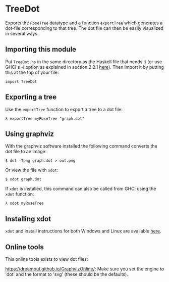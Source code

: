 # TreeDot

Exports the `RoseTree` datatype and a function `exportTree` which generates a dot-file corresponding to that tree. The dot file can then be easily visualized in several ways.

## Importing this module

Put `TreeDot.hs` in the same directory as the Haskell file that needs it (or use GHCI's -i option as explained in section 2.2.1 [here](https://downloads.haskell.org/~ghc/7.6.1/docs/html/users_guide/loading-source-files.html)). Then import it by putting this at the top of your file:

```import TreeDot```

## Exporting a tree

Use the `exportTree` function to export a tree to a dot file:

```λ exportTree myRoseTree "graph.dot"```

## Using graphviz

With the graphviz software installed the following command converts the dot file to an image:

```$ dot -Tpng graph.dot > out.png```

Or view the file with `xdot`:

```$ xdot graph.dot```

If `xdot` is installed, this command can also be called from GHCI using the `xdot` function:

```λ xdot myRoseTree```

## Installing xdot

`xdot` and install instructions for both Windows and Linux are available [here](https://github.com/jrfonseca/xdot.py).

## Online tools

This online tools exists to view dot files:

https://dreampuf.github.io/GraphvizOnline/: Make sure you set the engine to 'dot' and the format to 'svg' (these should be the defaults).